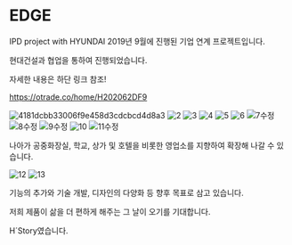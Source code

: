 # EDGE
IPD project with HYUNDAI
2019년 9월에 진행된 기업 연계 프로젝트입니다.

현대건설과 협업을 통하여 진행되었습니다.

자세한 내용은 하단 링크 참조!

https://otrade.co/home/H202062DF9

![4181dcbb33006f9e458d3cdcbcd4d8a3](https://user-images.githubusercontent.com/48241432/99180190-916ebb00-2767-11eb-9c02-5683c53cc4d0.png)
![2](https://user-images.githubusercontent.com/48241432/99180192-929fe800-2767-11eb-9aab-f22fae30551c.png)
![3](https://user-images.githubusercontent.com/48241432/99180193-93d11500-2767-11eb-9816-674652cea7f5.png)
![4](https://user-images.githubusercontent.com/48241432/99180196-96336f00-2767-11eb-905e-5952b00e88d6.png)
![5](https://user-images.githubusercontent.com/48241432/99180197-9895c900-2767-11eb-94db-f5ccc2bbc1a1.png)
![6](https://user-images.githubusercontent.com/48241432/99180201-9b90b980-2767-11eb-81d1-6dc9ae265440.png)
![7수정](https://user-images.githubusercontent.com/48241432/99180301-70f33080-2768-11eb-9cdb-a549c4ce9aea.png)
![8수정](https://user-images.githubusercontent.com/48241432/99180370-00004880-2769-11eb-92bc-d6fd65c07566.png)
![9수정](https://user-images.githubusercontent.com/48241432/99180385-28884280-2769-11eb-8106-4ebab46273fe.png)
![10](https://user-images.githubusercontent.com/48241432/99180388-2aea9c80-2769-11eb-9d0c-910eac2bb54f.png)
![11수정](https://user-images.githubusercontent.com/48241432/99180400-53729680-2769-11eb-9076-7a0634bfb28c.png)

나아가 공중화장실, 학교, 상가 및 호텔을 비롯한 영업소를 지향하여 확장해 나갈 수 있습니다.

![12](https://user-images.githubusercontent.com/48241432/99180415-756c1900-2769-11eb-91cf-c3bb10b5fc2b.png)
![13](https://user-images.githubusercontent.com/48241432/99180418-78670980-2769-11eb-9c42-f44193e52dd8.png)

기능의 추가와 기술 개발, 디자인의 다양화 등 향후 목표로 삼고 있습니다.



저희 제품이 삶을 더 편하게 해주는 그 날이 오기를 기대합니다.



H´Story였습니다.

